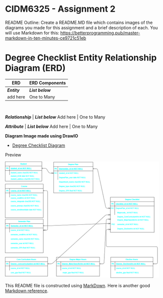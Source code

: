 # CIDM6325 - Assignment 2
README Outline: Create a README.MD file which contains images of the diagrams you made for this assignment and a brief description of each.  You will use Markdown for this: https://betterprogramming.pub/master-markdown-in-ten-minutes-ce9721c51eb


# Degree Checklist Entity Relationship Diagram (ERD)

ERD                      | ERD Components
---                             | ---
***Entity***                 | ***List below***
add here        | One to Many  
&nbsp;

***Relationship***                 | ***List below***
Add here           | One to Many
&nbsp;

***Attribute***                 | ***List below***
Add here         | One to Many

**Diagram Image made using DrawIO**
* [Degree Checklist Diagram](https://github.com/m3gan-m/CIDM-6325/blob/e5bd5f1a884cbb889b2867e947d09ad55da1710b/Assignments/degreechecklist/Assignment%202%20Modeling.drawio) 

Preview

![myimage-alt-tag](https://github.com/m3gan-m/CIDM-6325/blob/06135ce2f99b222cf9e59f719f29b857d0d4de1c/Assignments/degreechecklist/Assignment%202%20Modeling.drawio.png)

This README file is constructed using [MarkDown](https://www.markdownguide.org/basic-syntax).  Here is another good [Markdown reference](https://commonmark.org/help/).
